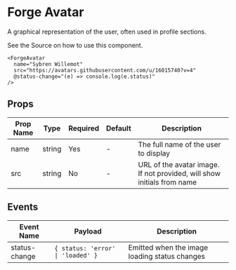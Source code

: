 # Forge Avatar

A graphical representation of the user, often used in profile sections.

See the Source on how to use this component.

```vue
<ForgeAvatar
  name="Sybren Willemot"
  src="https://avatars.githubusercontent.com/u/16015740?v=4"
  @status-change="(e) => console.log(e.status)"
/>
```

## Props

| Prop Name | Type | Required | Default | Description |
|-----------|------|----------|---------|-------------|
| name | string | Yes | - | The full name of the user to display |
| src | string | No | - | URL of the avatar image. If not provided, will show initials from name |

## Events

| Event Name | Payload | Description |
|------------|---------|-------------|
| status-change | `{ status: 'error' \| 'loaded' }` | Emitted when the image loading status changes |

